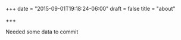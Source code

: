 +++
date = "2015-09-01T19:18:24-06:00"
draft = false
title = "about"

+++

Needed some data to commit

